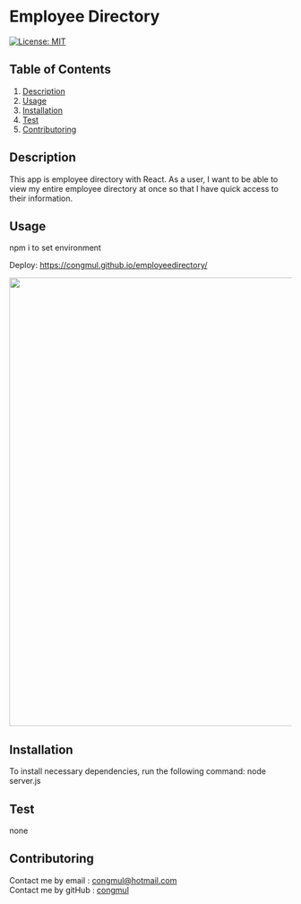 # Employee Directory
[![License: MIT](https://img.shields.io/badge/License-MIT-yellow.svg)](https://opensource.org/licenses/MIT) 

## Table of Contents
1. [Description](#Description)
2. [Usage](#Usage)
3. [Installation](#Installation)
4. [Test](#Test)
5. [Contributoring](#Contributoring)

## Description
This app is employee directory with React. As a user, I want to be able to view my entire employee directory at once so that I have quick access to their information.

## Usage
npm i to set environment <br>

Deploy: https://congmul.github.io/employeedirectory/ <br>

<img src = "./public/img/operatingApp.gif" width="800">

## Installation 
To install necessary dependencies, run the following command:
node server.js

## Test 
none

## Contributoring
Contact me by email : congmul@hotmail.com <br>
Contact me by gitHub : <a href="https://github.com/congmul">congmul</a>
